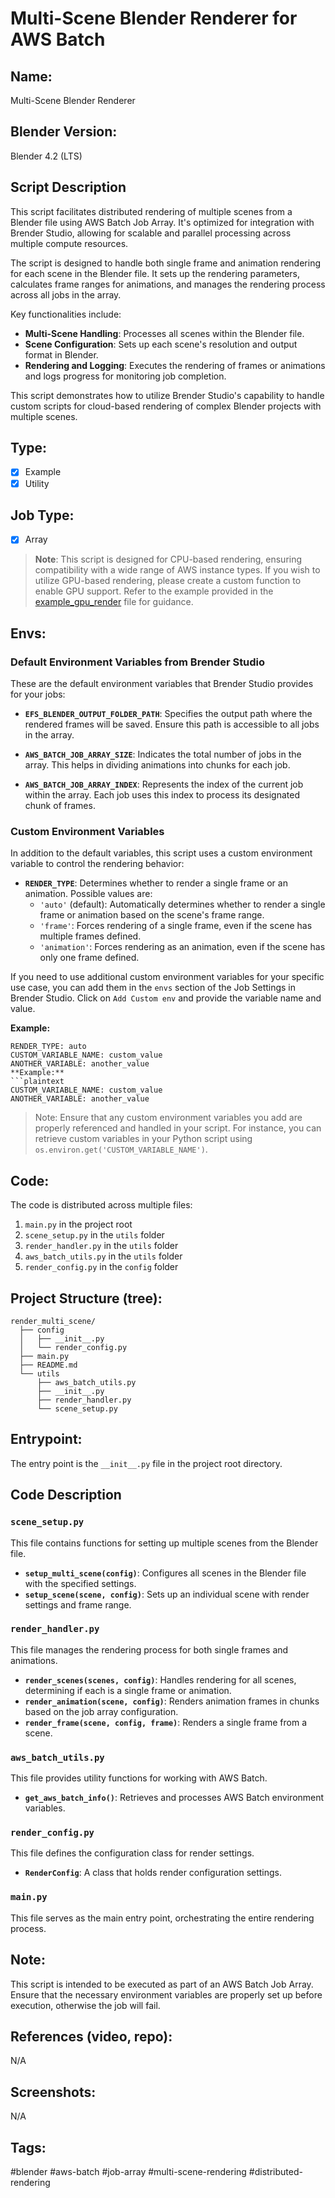 # Multi-Scene Blender Renderer for AWS Batch

## Name:
Multi-Scene Blender Renderer

## Blender Version:
Blender 4.2 (LTS)

## Script Description
This script facilitates distributed rendering of multiple scenes from a Blender file using AWS Batch Job Array. It's optimized for integration with Brender Studio, allowing for scalable and parallel processing across multiple compute resources.

The script is designed to handle both single frame and animation rendering for each scene in the Blender file. It sets up the rendering parameters, calculates frame ranges for animations, and manages the rendering process across all jobs in the array.

Key functionalities include:
- **Multi-Scene Handling**: Processes all scenes within the Blender file.
- **Scene Configuration**: Sets up each scene's resolution and output format in Blender.
- **Rendering and Logging**: Executes the rendering of frames or animations and logs progress for monitoring job completion.

This script demonstrates how to utilize Brender Studio's capability to handle custom scripts for cloud-based rendering of complex Blender projects with multiple scenes.

## Type:
- [x] Example
- [x] Utility

## Job Type:
- [x] Array


> **Note**: This script is designed for CPU-based rendering, ensuring compatibility with a wide range of AWS instance types. If you wish to utilize GPU-based rendering, please create a custom function to enable GPU support. Refer to the example provided in the [example_gpu_render](/examples/single_scripts/example_gpu_render/render_gpu.py) file for guidance.

## Envs:

### Default Environment Variables from Brender Studio
These are the default environment variables that Brender Studio provides for your jobs:

- **`EFS_BLENDER_OUTPUT_FOLDER_PATH`**: Specifies the output path where the rendered frames will be saved. Ensure this path is accessible to all jobs in the array.
  
- **`AWS_BATCH_JOB_ARRAY_SIZE`**: Indicates the total number of jobs in the array. This helps in dividing animations into chunks for each job.
  
- **`AWS_BATCH_JOB_ARRAY_INDEX`**: Represents the index of the current job within the array. Each job uses this index to process its designated chunk of frames.

### Custom Environment Variables
In addition to the default variables, this script uses a custom environment variable to control the rendering behavior:

- **`RENDER_TYPE`**: Determines whether to render a single frame or an animation. Possible values are:
  - `'auto'` (default): Automatically determines whether to render a single frame or animation based on the scene's frame range.
  - `'frame'`: Forces rendering of a single frame, even if the scene has multiple frames defined.
  - `'animation'`: Forces rendering as an animation, even if the scene has only one frame defined.

If you need to use additional custom environment variables for your specific use case, you can add them in the `envs` section of the Job Settings in Brender Studio. Click on `Add Custom env` and provide the variable name and value.

**Example:**
```plaintext
RENDER_TYPE: auto
CUSTOM_VARIABLE_NAME: custom_value
ANOTHER_VARIABLE: another_value
**Example:**
```plaintext
CUSTOM_VARIABLE_NAME: custom_value
ANOTHER_VARIABLE: another_value
```

>Note: Ensure that any custom environment variables you add are properly referenced and handled in your script. For instance, you can retrieve custom variables in your Python script using `os.environ.get('CUSTOM_VARIABLE_NAME')`.

## Code:
The code is distributed across multiple files:

1. `main.py` in the project root
2. `scene_setup.py` in the `utils` folder
3. `render_handler.py` in the `utils` folder
4. `aws_batch_utils.py` in the `utils` folder
5. `render_config.py` in the `config` folder

## Project Structure (tree):
```
render_multi_scene/
  ├── config
  │   ├── __init__.py
  │   └── render_config.py
  ├── main.py
  ├── README.md
  └── utils
      ├── aws_batch_utils.py
      ├── __init__.py
      ├── render_handler.py
      └── scene_setup.py
```

## Entrypoint:
The entry point is the `__init__.py` file in the project root directory.

## Code Description

### `scene_setup.py`
This file contains functions for setting up multiple scenes from the Blender file.

- **`setup_multi_scene(config)`**: Configures all scenes in the Blender file with the specified settings.
- **`setup_scene(scene, config)`**: Sets up an individual scene with render settings and frame range.

### `render_handler.py`
This file manages the rendering process for both single frames and animations.

- **`render_scenes(scenes, config)`**: Handles rendering for all scenes, determining if each is a single frame or animation.
- **`render_animation(scene, config)`**: Renders animation frames in chunks based on the job array configuration.
- **`render_frame(scene, config, frame)`**: Renders a single frame from a scene.


### `aws_batch_utils.py`
This file provides utility functions for working with AWS Batch.

- **`get_aws_batch_info()`**: Retrieves and processes AWS Batch environment variables.

### `render_config.py`
This file defines the configuration class for render settings.

- **`RenderConfig`**: A class that holds render configuration settings.

### `main.py`
This file serves as the main entry point, orchestrating the entire rendering process.

## Note:
This script is intended to be executed as part of an AWS Batch Job Array. Ensure that the necessary environment variables are properly set up before execution, otherwise the job will fail.

## References (video, repo):
N/A

## Screenshots:
N/A

## Tags:
#blender #aws-batch #job-array #multi-scene-rendering #distributed-rendering
